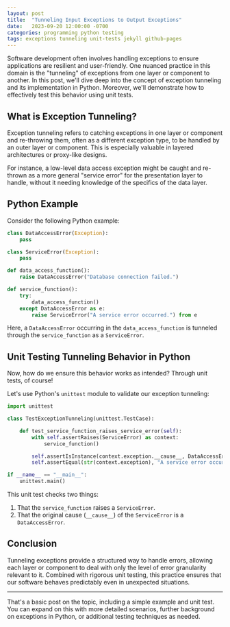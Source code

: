 ```yaml
---
layout: post
title:  "Tunneling Input Exceptions to Output Exceptions"
date:   2023-09-20 12:00:00 -0700
categories: programming python testing
tags: exceptions tunneling unit-tests jekyll github-pages
---
```


Software development often involves handling exceptions to ensure applications are resilient and user-friendly. One nuanced practice in this domain is the "tunneling" of exceptions from one layer or component to another. In this post, we'll dive deep into the concept of exception tunneling and its implementation in Python. Moreover, we'll demonstrate how to effectively test this behavior using unit tests.

## What is Exception Tunneling?

Exception tunneling refers to catching exceptions in one layer or component and re-throwing them, often as a different exception type, to be handled by an outer layer or component. This is especially valuable in layered architectures or proxy-like designs.

For instance, a low-level data access exception might be caught and re-thrown as a more general "service error" for the presentation layer to handle, without it needing knowledge of the specifics of the data layer.

## Python Example

Consider the following Python example:

```python
class DataAccessError(Exception):
    pass

class ServiceError(Exception):
    pass

def data_access_function():
    raise DataAccessError("Database connection failed.")

def service_function():
    try:
        data_access_function()
    except DataAccessError as e:
        raise ServiceError("A service error occurred.") from e
```

Here, a `DataAccessError` occurring in the `data_access_function` is tunneled through the `service_function` as a `ServiceError`.

## Unit Testing Tunneling Behavior in Python

Now, how do we ensure this behavior works as intended? Through unit tests, of course!

Let's use Python's `unittest` module to validate our exception tunneling:

```python
import unittest

class TestExceptionTunneling(unittest.TestCase):

    def test_service_function_raises_service_error(self):
        with self.assertRaises(ServiceError) as context:
            service_function()

        self.assertIsInstance(context.exception.__cause__, DataAccessError)
        self.assertEqual(str(context.exception), "A service error occurred.")

if __name__ == "__main__":
    unittest.main()
```

This unit test checks two things:

1. That the `service_function` raises a `ServiceError`.
2. That the original cause (`__cause__`) of the `ServiceError` is a `DataAccessError`.

## Conclusion

Tunneling exceptions provide a structured way to handle errors, allowing each layer or component to deal with only the level of error granularity relevant to it. Combined with rigorous unit testing, this practice ensures that our software behaves predictably even in unexpected situations.

---

That's a basic post on the topic, including a simple example and unit test. You can expand on this with more detailed scenarios, further background on exceptions in Python, or additional testing techniques as needed.